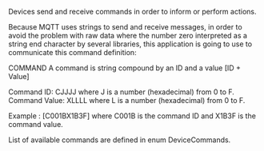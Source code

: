 Devices send and receive commands in order to inform or perform actions.

Because MQTT uses strings to send and receive messages, in order to avoid the problem with raw data where the number zero interpreted as a string end character by several libraries, this application is going to use to communicate this command definition:

COMMAND
A command is string compound by an ID and a value [ID + Value]

Command ID: 	CJJJJ 		where J is a number (hexadecimal) from 0 to F.
Command Value:	XLLLL		where L is a number (hexadecimal) from 0 to F.

Example : [C001BX1B3F] where C001B is the command ID and X1B3F is the command value.

List of available commands are defined in enum DeviceCommands.

